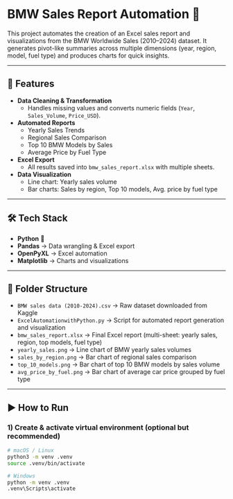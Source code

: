 # BMW Sales Report Automation 🚙

This project automates the creation of an Excel sales report and visualizations from the BMW Worldwide Sales (2010–2024) dataset.
It generates pivot-like summaries across multiple dimensions (year, region, model, fuel type) and produces charts for quick insights.

---

## 🚀 Features
- **Data Cleaning & Transformation**  
  - Handles missing values and converts numeric fields (`Year`, `Sales_Volume`, `Price_USD`).
- **Automated Reports**  
  - Yearly Sales Trends  
  - Regional Sales Comparison  
  - Top 10 BMW Models by Sales  
  - Average Price by Fuel Type
- **Excel Export**  
  - All results saved into `bmw_sales_report.xlsx` with multiple sheets.
- **Data Visualization**  
  - Line chart: Yearly sales volume  
  - Bar charts: Sales by region, Top 10 models, Avg. price by fuel type  

---

## 🛠 Tech Stack
- **Python** 🐍  
- **Pandas** → Data wrangling & Excel export  
- **OpenPyXL** → Excel automation  
- **Matplotlib** → Charts and visualizations  

---

## 📂 Folder Structure
- `BMW sales data (2010-2024).csv` → Raw dataset downloaded from Kaggle  
- `ExcelAutomationwithPython.py` → Script for automated report generation and visualization  
- `bmw_sales_report.xlsx` → Final Excel report (multi-sheet: yearly sales, region, top models, fuel type)  
- `yearly_sales.png` → Line chart of BMW yearly sales volumes  
- `sales_by_region.png` → Bar chart of regional sales comparison  
- `top_10_models.png` → Bar chart of top 10 BMW models by sales volume  
- `avg_price_by_fuel.png` → Bar chart of average car price grouped by fuel type

---

## ▶️ How to Run

### 1) Create & activate virtual environment (optional but recommended)

```bash
# macOS / Linux
python3 -m venv .venv
source .venv/bin/activate

# Windows
python -m venv .venv
.venv\Scripts\activate

